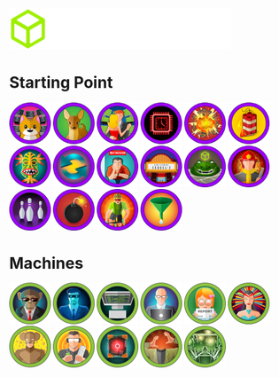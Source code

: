 <img src="./HackTheBox/logo.svg" width="400px;">

# Starting Point
<img src="HackTheBox/Starting Point/Meow.png" width="75px;"> <img src="HackTheBox/Starting Point/Fawn.png" width="75px;"> <img src="HackTheBox/Starting Point/Dancing.png" width="75px;"> <img src="HackTheBox/Starting Point/Redeemer.png" width="75px;"> <img src="HackTheBox/Starting Point/Explosion.png" width="75px;"> <img src="HackTheBox/Starting Point/Preignition.png" width="75px;"> <img src="HackTheBox/Starting Point/Mongod.png" width="75px;"> <img src="HackTheBox/Starting Point/Synced.png" width="75px;"> <img src="HackTheBox/Starting Point/Appointment.png" width="75px;"> <img src="HackTheBox/Starting Point/Sequel.png" width="75px;"> <img src="HackTheBox/Starting Point/Crocodile.png" width="75px;"> <img src="HackTheBox/Starting Point/Responder.png" width="75px;"> <img src="HackTheBox/Starting Point/Three.png" width="75px;"> <img src="HackTheBox/Starting Point/Ignition.png" width="75px;"> <img src="HackTheBox/Starting Point/Bike.png" width="75px;"> <img src="HackTheBox/Starting Point/Funnel.png" width="75px;">

# Machines
<img src="HackTheBox/Pwned Machines/Bizness.png" width="75px;"> <img src="HackTheBox/Pwned Machines/Blue.png" width="75px;"> <img src="HackTheBox/Pwned Machines/Devvortex.png" width="75px;"> <img src="HackTheBox/Pwned Machines/Codify.png" width="75px;"> <img src="HackTheBox/Pwned Machines/Perfection.png" width="75px;"> <img src="HackTheBox/Pwned Machines/Lame.png" width="75px;"> <img src="HackTheBox/Pwned Machines/Jerry.png" width="75px;"> <img src="HackTheBox/Pwned Machines/Netmon.png" width="75px;"> <img src="HackTheBox/Pwned Machines/BoardLight.png" width="75px;"> <img src="HackTheBox/Pwned Machines/Headless.png" width="75px;"> <img src="HackTheBox/Pwned Machines/TwoMillion.png" width="75px;">

